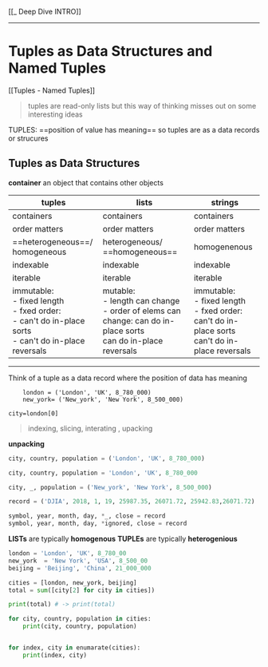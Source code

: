 
[[_ Deep Dive INTRO]]


---

# Tuples as Data Structures and Named Tuples
[[Tuples - Named Tuples]]



> tuples are read-only lists
> but
> this way of thinking misses out on some interesting ideas


TUPLES:
==position of value has meaning== so tuples are as a data records or strucures

## Tuples as Data Structures
__container__ an object that contains other objects

tuples | lists | strings
------- | ------| -------
containers | containers | containers
order matters | order matters | order matters
==heterogeneous==/<br>homogeneous |heterogeneous/<br>==homogeneous== | homogenenous
indexable | indexable | indexable
iterable | iterable | iterable
immutable: <br> - fixed length <br> - fxed order: <br> - can't do in-place sorts <br> - can't do in-place reversals| mutable: <br> - length can change <br> - order of elems can change: can do in-place sorts <br> can do in-place reversals | immutable: <br> - fixed length <br> - fxed order: <br> can't do in-place sorts <br> can't do in-place reversals

---

Think of a tuple as a data record where the position of data has meaning

		london = ('London', 'UK', 8_780_000)
		new_york= ('New_york', 'New York', 8_500_000)

`city=london[0] `

>indexing,   slicing,     interating ,     upacking

__unpacking__
```py
city, country, population = ('London', 'UK', 8_780_000)

city, country, population = 'London', 'UK', 8_780_000

city, _, population = ('New_york', 'New York', 8_500_000)
```

```py
record = ('DJIA', 2018, 1, 19, 25987.35, 26071.72, 25942.83,26071.72)

symbol, year, month, day, *_, close = record
symbol, year, month, day, *ignored, close = record

```


__LISTs__ are typically __homogenous__
__TUPLEs__ are typically __heterogenious__
```py
london = 'London', 'UK', 8_780_00
new_york  = 'New York', 'USA', 8_500_00
beijing = 'Beijing', 'China', 21_000_000

cities = [london, new_york, beijing]
total = sum([city[2] for city in cities])

print(total) # -> print(total)

for city, country, population in cities:
	print(city, country, population)


for index, city in enumarate(cities):
	print(index, city)

```







